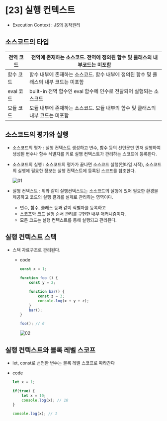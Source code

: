 # [23] 실행 컨텍스트

- Execution Context : JS의 동작원리

## 소스코드의 타입

| 전역 코드 | 전역에 존재하는 소스코드. 전역에 정의된 함수 및 클래스의 내부코드는 미포함 |
| --- | --- |
| 함수 코드 | 함수 내부에 존재하는 소스코드. 함수 내부에 정의된 함수 및 클래스의 내부 코드는 미포함 |
| eval 코드 | built-in 전역 함수인 eval 함수에 인수로 전달되어 실행되는 소스코드 |
| 모듈 코드 | 모듈 내부에 존재하는 소스코드. 모듈 내부의 함수 및 클래스의 내부 코드는 미포함 |

## 소스코드의 평가와 실행

- 소스코드의 평가 : 실행 컨텍스트 생성하고 변수, 함수 등의 선언문만 먼저 실행하여 생성된 변수나 함수 식별자를 키로 실행 컨텍스트가 관리하는 스코프에 등록한다.
- 소스코드의 실행 : 소스코드의 평가가 끝나면 소스코드 실행(런타임 시작), 소스코드의 실행에 필요한 정보는 실행 컨텍스트에 등록된 스코프를 참조한다.
    
    ![01](https://user-images.githubusercontent.com/47382819/236676488-7073b0a0-2f23-4eab-b87a-d183c21a292b.png)

- 실행 컨텍스트 : 위와 같이 실행컨텍스트는 소소코드의 실행에 있어 필요한 환경을 제공하고 코드의 실행 결과를 실제로 관리하는 영역이다.
    - 변수, 함수, 클래스 등과 같이 식별자를 등록하고
    - 스코프와 코드 실행 순서 관리를 구현한 내부 매커니즘이다.
    - 모든 코드는 실행 컨텍스트를 통해 실행되고 관리된다.

## 실행 컨텍스트 스택

- 스택 자료구조로 관리된다.
    - code
        
        ```jsx
        const x = 1;
        
        function foo () {
        	const y = 2;
        
        	function bar() {
        		const z = 3;
        		console.log(x + y + z);
        	}
        	bar();
        }
        
        foo(); // 6
        ```
        
        ![02](https://user-images.githubusercontent.com/47382819/236676502-5fcb4a95-905a-44e8-a6af-21d500fd0e7b.png)

        

## 실행 컨텍스트와 블록 레벨 스코프

- let, const로 선언한 변수는 블록 레벨 스코프로 따라간다
- code
    
    ```jsx
    let x = 1;
    
    if(true) {
    	let x = 10;
    	console.log(x); // 10
    }
    
    console.log(x); // 1
    ```
